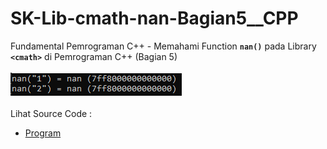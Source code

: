 # SK-Lib-cmath-nan-Bagian5__CPP
Fundamental Pemrograman C++ - Memahami Function <code><b>nan()</b></code> pada Library <code><b>&lt;cmath></b></code> di Pemrograman C++ (Bagian 5)<br><br>
<img src="https://github.com/RizkyKhapidsyah/SK-Lib-cmath-nan-Bagian5__CPP/blob/master/SK-Lib-cmath-nan-Bagian5__CPP/result/001.PNG"><br><br>
Lihat Source Code : <br>
- <a href="https://github.com/RizkyKhapidsyah/SK-Lib-cmath-nan-Bagian5__CPP/blob/master/SK-Lib-cmath-nan-Bagian5__CPP/Source.cpp">Program</a>
